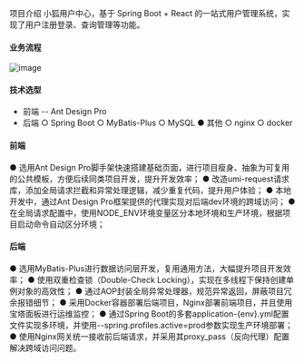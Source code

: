项目介绍
小狐用户中心，基于 Spring Boot + React 的一站式用户管理系统，实现了用户注册登录、查询管理等功能。

#### 业务流程

![image](https://github.com/user-attachments/assets/9b086138-421f-42a9-9beb-3234764ae723)



#### 技术选型
- 前端
-- Ant Design Pro
- 后端
  ○ Spring Boot
  ○ MyBatis-Plus
  ○ MySQL
● 其他
  ○ nginx
  ○ docker

#### 前端
● 选用Ant Design Pro脚手架快速搭建基础页面，进行项目瘦身、抽象为可复用的公共模板，方便后续同类项目开发，提升开发效率；
● 改造umi-request请求库，添加全局请求拦截和异常处理逻辑，减少重复代码，提升用户体验；
● 本地开发中，通过Ant Design Pro框架提供的代理实现对后端dev环境的跨域访问；
● 在全局请求配置中，使用NODE_ENV环境变量区分本地环境和生产环境，根据项目启动命令自动区分环境；

#### 后端
● 选用MyBatis-Plus进行数据访问层开发，复用通用方法，大幅提升项目开发效率；
● 使用双重检查锁（Double-Check Locking），实现在多线程下保持创建单例对象的高效性；
● 通过AOP封装全局异常处理器，规范异常返回，屏蔽项目冗余报错细节；
● 采用Docker容器部署后端项目，Nginx部署前端项目，并且使用宝塔面板进行运维监控；
● 通过Spring Boot的多套application-{env}.yml配置文件实现多环境，并使用--spring.profiles.active=prod参数实现生产环境部署；
● 使用Nginx网关统一接收前后端请求，并采用其proxy_pass（反向代理）配置解决跨域访问问题。

